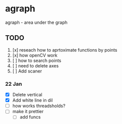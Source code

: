 # agraph

agraph - area under the graph

## TODO

1. [x] reseach how to aprtoximate functions by points
2. [x] how openCV work
3. [ ] how to search points
4. [ ]  need to delete axes
5. [ ] Add scaner

### 22 Jan

- [x] Delete vertical
- [x] Add white line in dil
- [ ] how works threadsholds?
- [ ] make it prettier
  - [ ] add funcs
